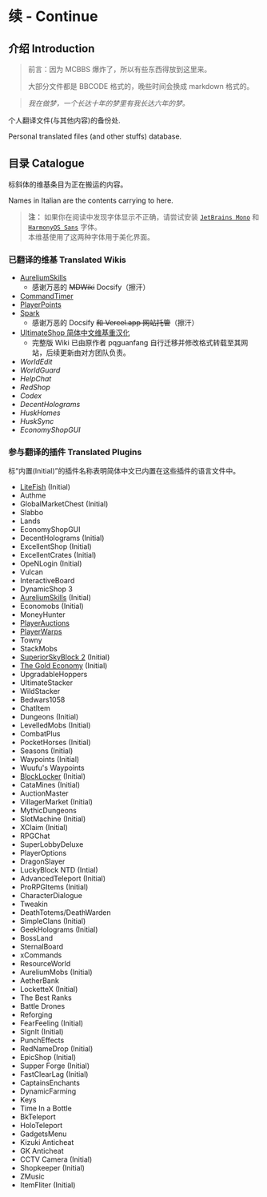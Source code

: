 # 续 - Continue

## 介绍 Introduction

> 前言：因为 MCBBS 爆炸了，所以有些东西得放到这里来。
> 
> 大部分文件都是 BBCODE 格式的，晚些时间会换成 markdown 格式的。

> *我在做梦，一个长达十年的梦里有我长达六年的梦。*


个人翻译文件(与其他内容)的备份处.

Personal translated files (and other stuffs) database.

## 目录 Catalogue

标斜体的维基条目为正在搬运的内容。

Names in Italian are the contents carrying to here.

> **注：** 如果你在阅读中发现字体显示不正确，请尝试安装 [`JetBrains Mono`](https://www.jetbrains.com/lp/mono/) 和 [`HarmonyOS Sans`](https://developer.harmonyos.com/cn/design/resource) 字体。    
> 本维基使用了这两种字体用于美化界面。

### 已翻译的维基 Translated Wikis

- [AureliumSkills](https://snowcutieowo.github.io/AureliumSkills)
  * 感谢万恶的 ~~MDWiki~~ Docsify（擦汗）
- [CommandTimer](https://snowcutieowo.github.io/CommandTimer)
- [PlayerPoints](https://snowcutieowo.github.io/PlayerPoints)
- [Spark](https://snowcutieowo.github.io/spark)
  * 感谢万恶的 Docsify ~~和 Vercel.app 网站托管~~（擦汗）
- [UltimateShop 简体中文维基重汉化](https://blog.imc.re/wiki/usznv3/1/1.1)
  * 完整版 Wiki 已由原作者 pqguanfang 自行迁移并修改格式转载至其网站，后续更新由对方团队负责。
- *WorldEdit*
- *WorldGuard*
- *HelpChat*
- *RedShop*
- *Codex*
- *DecentHolograms*
- *HuskHomes*
- *HuskSync*
- *EconomyShopGUI*

### 参与翻译的插件 Translated Plugins

标“内置(Initial)”的插件名称表明简体中文已内置在这些插件的语言文件中。

- [LiteFish](https://github.com/Azlagor322/LiteFish/blob/main/lang/zh_CN.json) (Initial)
- Authme
- GlobalMarketChest (Initial)
- Slabbo
- Lands
- EconomyShopGUI
- DecentHolograms (Initial)
- ExcellentShop (Initial)
- ExcellentCrates (Initial)
- OpeNLogin (Initial)
- Vulcan
- InteractiveBoard
- DynamicShop 3
- [AureliumSkills](https://crowdin.com/project/aureliumskills/zh-CN) (Initial)
- Economobs (Initial)
- MoneyHunter
- [PlayerAuctions](https://www.pixelbbs.cn/forum.php?mod=viewthread&action=printable&tid=2462)
- [PlayerWarps](https://www.pixelbbs.cn/t-2511-1-1.html)
- Towny
- StackMobs
- [SuperiorSkyBlock 2](https://github.com/BG-Software-LLC/SuperiorSkyblock2/blob/master/src/main/resources/lang/zh-CN.yml) (Initial)
- [The Gold Economy](https://github.com/ConfusedAlex/GoldEconomy/blob/master/src/main/resources/messages_zh_CN.properties) (Initial)
- UpgradableHoppers
- UltimateStacker
- WildStacker
- Bedwars1058
- ChatItem
- Dungeons (Initial)
- LevelledMobs (Initial)
- CombatPlus
- PocketHorses (Initial)
- Seasons (Initial)
- Waypoints (Initial)
- Wuufu's Waypoints
- [BlockLocker](https://www.pixelbbs.cn/forum.php?mod=viewthread&action=printable&tid=2576) (Initial)
- CataMines (Initial)
- AuctionMaster
- VillagerMarket (Initial)
- MythicDungeons
- SlotMachine (Initial)
- XClaim (Initial)
- RPGChat
- SuperLobbyDeluxe
- PlayerOptions
- DragonSlayer
- LuckyBlock NTD (Intial)
- AdvancedTeleport (Initial)
- ProRPGItems (Initial)
- CharacterDialogue
- Tweakin
- DeathTotems/DeathWarden
- SimpleClans (Initial)
- GeekHolograms (Initial)
- BossLand
- SternalBoard
- xCommands
- ResourceWorld
- AureliumMobs (Initial)
- AetherBank
- LocketteX (Initial)
- The Best Ranks
- Battle Drones
- Reforging
- FearFeeling (Initial)
- SignIt (Initial)
- PunchEffects
- RedNameDrop (Initial)
- EpicShop (Initial)
- Supper Forge (Initial)
- FastClearLag (Initial)
- CaptainsEnchants
- DynamicFarming
- Keys
- Time In a Bottle
- BkTeleport
- HoloTeleport
- GadgetsMenu
- Kizuki Anticheat
- GK Anticheat
- CCTV Camera (Initial)
- Shopkeeper (Initial)
- ZMusic
- ItemFliter (Initial)
